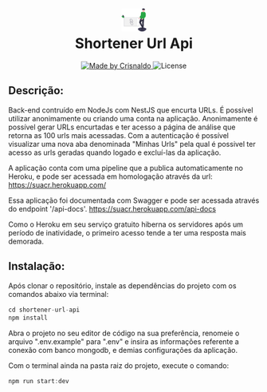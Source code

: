 <h1 align="center">
    <img src="./repo/assets/short-url.svg" width="50px">
    <br/>Shortener Url Api
</h1>

<p align="center">
  <a href="https://www.crisnaldocarvalho.com.br">
    <img alt="Made by Crisnaldo" src="https://img.shields.io/badge/made%20by-Crisnaldo Carvalho-28A745">
  </a>

  <img alt="License" src="https://img.shields.io/badge/license-MIT-28A745">
</p>

## Descrição:

<p>
Back-end contruído em NodeJs com NestJS que encurta URLs. É possível utilizar anonimamente ou criando uma conta na aplicação. Anonimamente é possível gerar URLs encurtadas e ter acesso a página de análise que retorna as 100 urls mais acessadas. Com a autenticação é possível visualizar uma nova aba denominada "Minhas Urls" pela qual é possivel ter acesso as urls geradas quando logado e excluí-las da aplicação.
</p>

A aplicação conta com uma pipeline que a publica automaticamente no Heroku, e pode ser acessada em homologação através da url:
<a href="https://suacr.herokuapp.com/" target="_blank">https://suacr.herokuapp.com/</a>

Essa aplicação foi documentada com Swagger e pode ser acessada através do endpoint '/api-docs'. <a href="https://suacr.herokuapp.com/api-docs" target="_blank">https://suacr.herokuapp.com/api-docs</a>

Como o Heroku em seu serviço gratuito hiberna os servidores após um período de inatividade, o primeiro acesso tende a ter uma resposta mais demorada.

## Instalação:

Após clonar o repositório, instale as dependências do projeto com os comandos abaixo via terminal:

```js
cd shortener-url-api
npm install
```

Abra o projeto no seu editor de código na sua preferência, renomeie o arquivo ".env.example" para ".env" e insira as informações referente a conexão com banco mongodb, e demias configurações da aplicação.

Com o terminal ainda na pasta raiz do projeto, execute o comando:

```js
npm run start:dev
```
